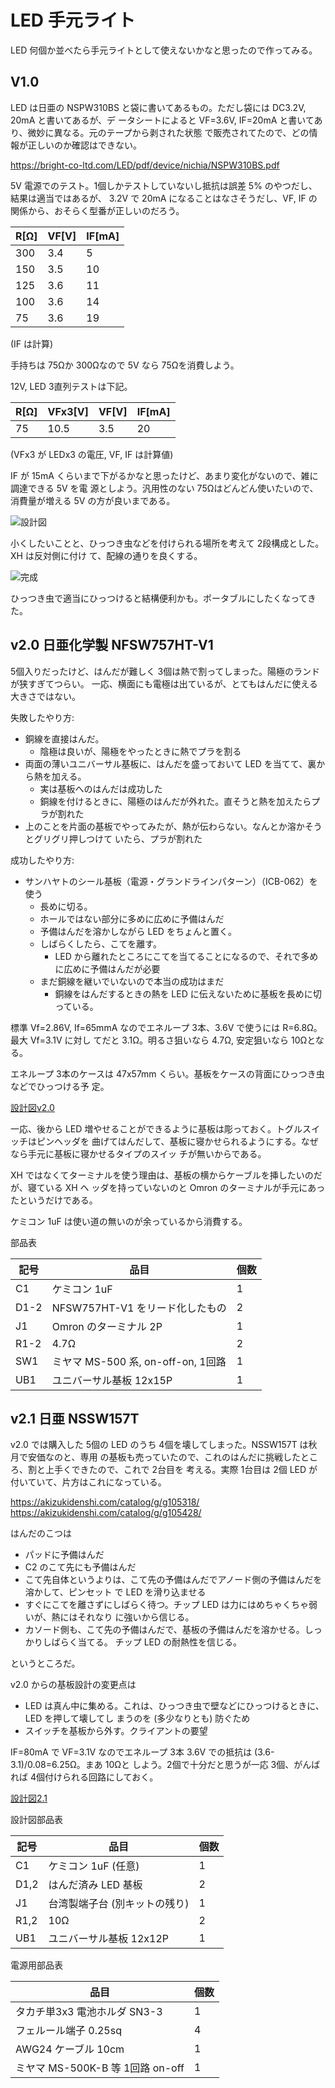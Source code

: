 # LED 手元ライト

LED 何個か並べたら手元ライトとして使えないかなと思ったので作ってみる。

## V1.0

LED は日亜の NSPW310BS と袋に書いてあるもの。ただし袋には DC3.2V, 20mA と書いてあるが、デ
ータシートによると VF=3.6V, IF=20mA と書いてあり、微妙に異なる。元のテープから剥された状態
で販売されてたので、どの情報が正しいのか確認はできない。

https://bright-co-ltd.com/LED/pdf/device/nichia/NSPW310BS.pdf

5V 電源でのテスト。1個しかテストしていないし抵抗は誤差 5% のやつだし、結果は適当ではあるが、
3.2V で 20mA になることはなさそうだし、VF, IF の関係から、おそらく型番が正しいのだろう。

| R[Ω] | VF[V] | IF[mA] |
| ---   | ---   | ---    |
| 300   | 3.4   | 5      |
| 150   | 3.5   | 10     |
| 125   | 3.6   | 11     |
| 100   | 3.6   | 14     |
| 75    | 3.6   | 19     |

(IF は計算)

手持ちは 75Ωか 300Ωなので 5V なら 75Ωを消費しよう。

12V, LED 3直列テストは下記。

| R[Ω] | VFx3[V] | VF[V]  | IF[mA] |
| ---   | ---     | ---    | ---    |
| 75    | 10.5    | 3.5    | 20     |

(VFx3 が LEDx3 の電圧, VF, IF は計算値)

IF が 15mA くらいまで下がるかなと思ったけど、あまり変化がないので、雑に調達できる 5V を電
源としよう。汎用性のない 75Ωはどんどん使いたいので、消費量が増える 5V の方が良いまである。

![設計図](./librecad/LEDLight_1.0.png)

小くしたいことと、ひっつき虫などを付けられる場所を考えて 2段構成とした。XH は反対側に付け
て、配線の通りを良くする。

![完成](./figure/LEDLight1.0.jpg)

ひっつき虫で適当にひっつけると結構便利かも。ポータブルにしたくなってきた。

## v2.0 日亜化学製 NFSW757HT-V1

5個入りだったけど、はんだが難しく 3個は熱で割ってしまった。陽極のランドが狭すぎてつらい。
一応、横面にも電極は出ているが、とてもはんだに使える大きさではない。

失敗したやり方:

- 銅線を直接はんだ。
  - 陰極は良いが、陽極をやったときに熱でプラを割る
- 両面の薄いユニバーサル基板に、はんだを盛っておいて LED を当てて、裏から熱を加える。
  - 実は基板へのはんだは成功した
  - 銅線を付けるときに、陽極のはんだが外れた。直そうと熱を加えたらプラが割れた
- 上のことを片面の基板でやってみたが、熱が伝わらない。なんとか溶かそうとグリグリ押しつけて
  いたら、プラが割れた

成功したやり方:

- サンハヤトのシール基板（電源・グランドラインパターン）（ICB-062）を使う
  - 長めに切る。
  - ホールではない部分に多めに広めに予備はんだ
  - 予備はんだを溶かしながら LED をちょんと置く。
  - しばらくしたら、こてを離す。
    - LED から離れたところにこてを当てることになるので、それで多めに広めに予備はんだが必要
  - まだ銅線を継いでいないので本当の成功はまだ
    - 銅線をはんだするときの熱を LED に伝えないために基板を長めに切っている。

標準 Vf=2.86V, If=65mmA なのでエネループ 3本、3.6V で使うには R=6.8Ω。最大 Vf=3.1V に対し
てだと 3.1Ω。明るさ狙いなら 4.7Ω, 安定狙いなら 10Ωとなる。

エネループ 3本のケースは 47x57mm くらい。基板をケースの背面にひっつき虫などでひっつける予
定。

[設計図v2.0](./librecad/LEDLight_2.0.pdf)

一応、後から LED 増やせることができるように基板は彫っておく。トグルスイッチはピンヘッダを
曲げてはんだして、基板に寝かせられるようにする。なぜなら手元に基板に寝かせるタイプのスイッ
チが無いからである。

XH ではなくてターミナルを使う理由は、基板の横からケーブルを挿したいのだが、寝ている XH ヘ
ッダを持っていないのと Omron のターミナルが手元にあったというだけである。

ケミコン 1uF は使い道の無いのが余っているから消費する。

部品表

| 記号 | 品目 | 個数 |
| ---  | ---  | ---  |
| C1   | ケミコン 1uF | 1 |
| D1-2 | NFSW757HT-V1 をリード化したもの | 2 |
| J1   | Omron のターミナル 2P           | 1 |
| R1-2 | 4.7Ω                           | 2 |
| SW1  | ミヤマ MS-500 系, on-off-on, 1回路 | 1 |
| UB1  | ユニバーサル基板 12x15P            | 1 |

## v2.1 日亜 NSSW157T

v2.0 では購入した 5個の LED のうち 4個を壊してしまった。NSSW157T は秋月で安価なのと、専用
の基板も売っていたので、これのはんだに挑戦したところ、割と上手くできたので、これで 2台目を
考える。実際 1台目は 2個 LED が付いていて、片方はこれになっている。

https://akizukidenshi.com/catalog/g/g105318/
https://akizukidenshi.com/catalog/g/g105428/

はんだのこつは

- パッドに予備はんだ
- C2 のこて先にも予備はんだ
- こて先自体というよりは、こて先の予備はんだでアノード側の予備はんだを溶かして、ピンセット
  で LED を滑り込ませる
- すぐにこてを離さずにしばらく待つ。チップ LED は力にはめちゃくちゃ弱いが、熱にはそれなり
  に強いから信じる。
- カソード側も、こて先の予備はんだで、基板の予備はんだを溶かせる。しっかりしばらく当てる。
  チップ LED の耐熱性を信じる。

というところだ。

v2.0 からの基板設計の変更点は

- LED は真ん中に集める。これは、ひっつき虫で壁などにひっつけるときに、LED を押して壊してし
  まうのを (多少なりとも) 防ぐため
- スイッチを基板から外す。クライアントの要望

IF=80mA で VF=3.1V なのでエネループ 3本 3.6V での抵抗は (3.6-3.1)/0.08=6.25Ω。まあ 10Ωと
しよう。2個で十分だと思うが一応 3個、がんばれば 4個付けられる回路にしておく。

[設計図2.1](./librecad/LEDLight_2.1.pdf)

設計図部品表

| 記号 | 品目                               | 個数 |
| ---  | ---                                | ---  |
| C1   | ケミコン 1uF (任意)                | 1    |
| D1,2 | はんだ済み LED 基板                | 2    |
| J1   | 台湾製端子台 (別キットの残り)      | 1    |
| R1,2 | 10Ω                               | 2    |
| UB1  | ユニバーサル基板 12x12P            | 1    |

電源用部品表

| 品目                               | 個数 |
| ---                                | ---  |
| タカチ単3x3 電池ホルダ SN3-3       | 1    |
| フェルール端子 0.25sq              | 4    |
| AWG24 ケーブル 10cm                | 1    |
| ミヤマ MS-500K-B 等 1回路 on-off   | 1    |
